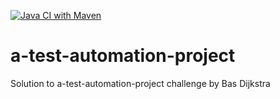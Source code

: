 [![Java CI with Maven](https://github.com/angelastra/a-test-automation-project/actions/workflows/maven.yml/badge.svg)](https://github.com/angelastra/a-test-automation-project/actions/workflows/maven.yml)

# a-test-automation-project
Solution to a-test-automation-project challenge by Bas Dijkstra
